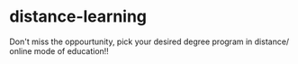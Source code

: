 # distance-learning
Don't miss the oppourtunity, pick your desired degree program in distance/ online mode of education!!
